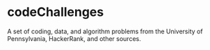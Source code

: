 # codeChallenges
A set of coding, data, and algorithm problems from the University of Pennsylvania, HackerRank, and other sources.